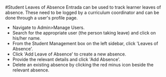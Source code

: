 #Student Leaves of Absence
Entrada can be used to track learner leaves of absence. These need to be logged by a curriculum coordinator and can be done through a user's profile page.

* Navigate to Admin>Manage Users.
* Search for the appropriate user (the person taking leave) and click on his/her name.
* From the Student Management box on the left sidebar, click 'Leaves of Absence'.
* Click 'Add Leave of Absence' to create a new absence.
* Provide the relevant details and click 'Add Absence'.
* Delete an existing absence by clicking the red minus icon beside the relevant absence.
